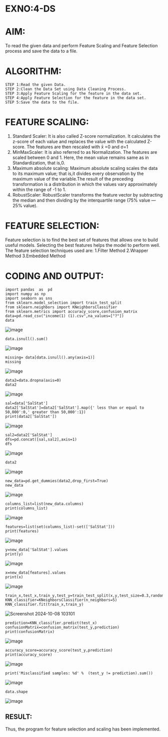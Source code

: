 # EXNO:4-DS
# AIM:
To read the given data and perform Feature Scaling and Feature Selection process and save the
data to a file.

# ALGORITHM:
```
STEP 1:Read the given Data.
STEP 2:Clean the Data Set using Data Cleaning Process.
STEP 3:Apply Feature Scaling for the feature in the data set.
STEP 4:Apply Feature Selection for the feature in the data set.
STEP 5:Save the data to the file.
```
# FEATURE SCALING:
1. Standard Scaler: It is also called Z-score normalization. It calculates the z-score of each value and replaces the value with the calculated Z-score. The features are then rescaled with x̄ =0 and σ=1
2. MinMaxScaler: It is also referred to as Normalization. The features are scaled between 0 and 1. Here, the mean value remains same as in Standardization, that is,0.
3. Maximum absolute scaling: Maximum absolute scaling scales the data to its maximum value; that is,it divides every observation by the maximum value of the variable.The result of the preceding transformation is a distribution in which the values vary approximately within the range of -1 to 1.
4. RobustScaler: RobustScaler transforms the feature vector by subtracting the median and then dividing by the interquartile range (75% value — 25% value).

# FEATURE SELECTION:
Feature selection is to find the best set of features that allows one to build useful models. Selecting the best features helps the model to perform well.
The feature selection techniques used are:
1.Filter Method
2.Wrapper Method
3.Embedded Method

# CODING AND OUTPUT:

```
import pandas  as  pd
import numpy as np
import seaborn as sns
from sklearn.model_selection import train_test_split
from sklearn.neighbors import KNeighborsClassifier
from sklearn.metrics import accuracy_score,confusion_matrix
data=pd.read_csv("income(1) (1).csv",na_values=["?"])
data
```

![image](https://github.com/user-attachments/assets/24981339-0501-4a80-b21b-ae7f4051304c)

```
data.isnull().sum()
```

![image](https://github.com/user-attachments/assets/ae5762a3-9eb1-4d6b-be19-32b8948b6984)

```
missing= data[data.isnull().any(axis=1)]
missing
```

![image](https://github.com/user-attachments/assets/a87db41c-5c7e-48ce-800c-19f1d4d1b7fb)

```
data2=data.dropna(axis=0)
data2
```

![image](https://github.com/user-attachments/assets/7eeada54-2e56-4c31-b087-6e9ba4034eeb)

```
sal=data['SalStat']
data2['SalStat']=data2['SalStat'].map({' less than or equal to 50,000':0,' greater than 50,000':1})
print(data2['SalStat'])
```

![image](https://github.com/user-attachments/assets/e7994785-c72b-4655-b240-353df381820b)

```
sal2=data2['SalStat']
dfs=pd.concat([sal,sal2],axis=1)
dfs
```

![image](https://github.com/user-attachments/assets/761ff312-510f-487b-9455-5e22f8be17b8)

```
data2
```

![image](https://github.com/user-attachments/assets/19fa0e2c-16cb-4b3b-9f6e-779ed0cb882b)

```
new_data=pd.get_dummies(data2,drop_first=True)
new_data
```

![image](https://github.com/user-attachments/assets/b7470cbd-6627-4950-bf3e-d664c1eb2304)

```
columns_list=list(new_data.columns)
print(columns_list)
```

![image](https://github.com/user-attachments/assets/c245246c-2bae-43ef-8ee5-b5a242f6a0c3)

```
features=list(set(columns_list)-set(['SalStat']))
print(features)
```

![image](https://github.com/user-attachments/assets/5ae1ccc1-28fa-4791-bf72-beeec574ca15)

```
y=new_data['SalStat'].values
print(y)
```

![image](https://github.com/user-attachments/assets/dc583e86-82e6-4820-9586-3b3b7e386ecb)

```
x=new_data[features].values
print(x)
```

![image](https://github.com/user-attachments/assets/51287de5-68f1-42f3-8232-db04ad2ffcb0)

```
train_x,test_x,train_y,test_y=train_test_split(x,y,test_size=0.3,random_state=0)
KNN_classifier=KNeighborsClassifier(n_neighbors=5)
KNN_classifier.fit(train_x,train_y)
```

![Screenshot 2024-10-08 103101](https://github.com/user-attachments/assets/2473533a-1c53-4cf3-95c5-b7891fb818c3)

```
prediction=KNN_classifier.predict(test_x)
confusionMatrix=confusion_matrix(test_y,prediction)
print(confusionMatrix)
```

![image](https://github.com/user-attachments/assets/f069202d-84d1-4c88-86c2-50d2aa88b665)

```
accuracy_score=accuracy_score(test_y,prediction)
print(accuracy_score)
```

![image](https://github.com/user-attachments/assets/c7011e1f-2703-416a-9965-5dd64d6bfd33)

```
print('Misclassified samples: %d' %  (test_y != prediction).sum())
```

![image](https://github.com/user-attachments/assets/42124bec-18c6-4315-990d-bcebf5585b9f)

```
data.shape
```

![image](https://github.com/user-attachments/assets/ac0949a6-575a-41b5-94ad-c57e29c0f1dd)

## RESULT:
Thus, the program for feature selection and scaling has been implemented.
